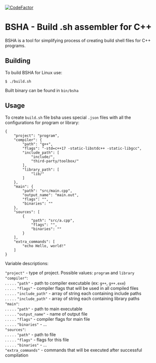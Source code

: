 [![CodeFactor](https://www.codefactor.io/repository/github/alexeyfilich/bsha/badge/master)](https://www.codefactor.io/repository/github/alexeyfilich/bsha/overview/master)

# BSHA - Build .sh assembler for C++
BSHA is a tool for simplifying process of creating build shell files for C++ programs.

## Building
To build BSHA for Linux use:
```
$ ./build.sh
```
Built binary can be found in `bin/bsha`

## Usage
To create `build.sh` file bsha uses special `.json` files with all the configurations for program or library:
```jsonc
{
    "project": "program",
    "compiler": {
        "path": "g++",
        "flags": "-std=c++17 -static-libstdc++ -static-libgcc",
        "include_path": [
            "include/",
            "third-party/toolbox/"
        ],
        "library_path": [
            "lib/"
        ]
    },
    "main": {
        "path": "src/main.cpp",
        "output_name": "main.out",
        "flags": "",
        "binaries": ""
    },
    "sources": [
        {
            "path": "src/a.cpp",
            "flags": "",
            "binaries": ""
        }
    ],
    "extra_commands": [
        "echo Hello, world!"
    ]
}
```
Variable descriptions:

`"project"` - type of project. Possible values: `program` and `library` \
`"compiler"`: \
. . . . . `"path"` - path to compiler executable (ex: `g++`, `g++.exe`) \
. . . . . `"flags"` - compiler flags that will be used in all compiled files \
. . . . . `"include_path"` - array of string each containing include paths \
. . . . . `"include_path"` - array of string each containing library paths \
`"main"`: \
. . . . . `"path"` - path to main executable \
. . . . . `"output_name"` - name of output file \
. . . . . `"flags"` - compiler flags for main file \
. . . . . `"binaries"` - ... \
`"sources"`: \
. . . . . `"path"` - path to file \
. . . . . `"flags"` - flags for this file \
. . . . . `"binaries"` - ... \
`"extra_commands"` - commands that will be executed after successful compilation
